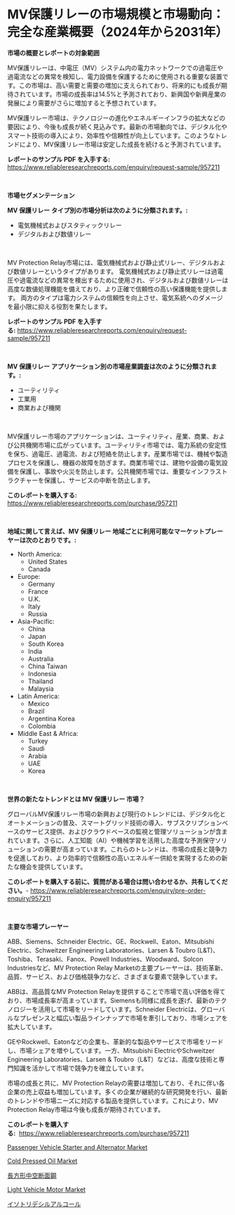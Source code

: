 <p><h1>MV保護リレーの市場規模と市場動向：完全な産業概要（2024年から2031年）</h1></p><p><strong>市場の概要とレポートの対象範囲</strong></p>
<p><p>MV保護リレーは、中電圧（MV）システム内の電力ネットワークでの過電圧や過電流などの異常を検知し、電力設備を保護するために使用される重要な装置です。この市場は、高い需要と需要の増加に支えられており、将来的にも成長が期待されています。市場の成長率は14.5%と予測されており、新興国や新興産業の発展により需要がさらに増加すると予想されています。</p><p>MV保護リレー市場は、テクノロジーの進化やエネルギーインフラの拡大などの要因により、今後も成長が続く見込みです。最新の市場動向では、デジタル化やスマート技術の導入により、効率性や信頼性が向上しています。このようなトレンドにより、MV保護リレー市場は安定した成長を続けると予測されています。</p></p>
<p><strong>レポートのサンプル PDF を入手する:</strong> <a href="https://www.reliableresearchreports.com/enquiry/request-sample/957211">https://www.reliableresearchreports.com/enquiry/request-sample/957211</a></p>
<p>&nbsp;</p>
<p><strong>市場セグメンテーション</strong></p>
<p><strong>MV 保護リレー タイプ別の市場分析は次のように分類されます。:</strong></p>
<p><ul><li>電気機械式およびスタティックリレー</li><li>デジタルおよび数値リレー</li></ul></p>
<p>&nbsp;</p>
<p><p>MV Protection Relay市場には、電気機械式および静止式リレー、デジタルおよび数値リレーというタイプがあります。 電気機械式および静止式リレーは過電圧や過電流などの異常を検出するために使用され、デジタルおよび数値リレーは高度な数値処理機能を備えており、より正確で信頼性の高い保護機能を提供します。 両方のタイプは電力システムの信頼性を向上させ、電気系統へのダメージを最小限に抑える役割を果たします。</p></p>
<p><strong>レポートのサンプル PDF を入手する:</strong>&nbsp;<a href="https://www.reliableresearchreports.com/enquiry/request-sample/957211">https://www.reliableresearchreports.com/enquiry/request-sample/957211</a></p>
<p>&nbsp;</p>
<p><strong> MV 保護リレー アプリケーション別の市場産業調査は次のように分類されます。:</strong></p>
<p><ul><li>ユーティリティ</li><li>工業用</li><li>商業および機関</li></ul></p>
<p>&nbsp;</p>
<p><p>MV保護リレー市場のアプリケーションは、ユーティリティ、産業、商業、および公共機関市場に広がっています。ユーティリティ市場では、電力系統の安定性を保ち、過電圧、過電流、および短絡を防止します。産業市場では、機械や製造プロセスを保護し、機器の故障を防ぎます。商業市場では、建物や設備の電気設備を保護し、事故や火災を防止します。公共機関市場では、重要なインフラストラクチャーを保護し、サービスの中断を防止します。</p></p>
<p><strong>このレポートを購入する:</strong>&nbsp; <a href="https://www.reliableresearchreports.com/purchase/957211">https://www.reliableresearchreports.com/purchase/957211</a></p>
<p>&nbsp;</p>
<p><strong>地域に関して言えば、MV 保護リレー 地域ごとに利用可能なマーケットプレーヤーは次のとおりです。:</strong></p>
<p><ul>
    <li>
        North America:
        <ul>
            <li>United States</li>
            <li>Canada</li>
        </ul>
    </li>
    <li>
        Europe:
        <ul>
            <li>Germany</li>
            <li>France</li>
            <li>U.K.</li>
            <li>Italy</li>
            <li>Russia</li>
        </ul>
    </li>
    <li>
        Asia-Pacific:
        <ul>
            <li>China</li>
            <li>Japan</li>
            <li>South Korea</li>
            <li>India</li>
            <li>Australia</li>
            <li>China Taiwan</li>
            <li>Indonesia</li>
            <li>Thailand</li>
            <li>Malaysia</li>
        </ul>
    </li>
    <li>
        Latin America:
        <ul>
            <li>Mexico</li>
            <li>Brazil</li>
            <li>Argentina Korea</li>
            <li>Colombia</li>
        </ul>
    </li>
    <li>
        Middle East & Africa:
        <ul>
            <li>Turkey</li>
            <li>Saudi</li>
            <li>Arabia</li>
            <li>UAE</li>
            <li>Korea</li>
        </ul>
    </li>
    </ul></p>
<p>&nbsp;</p>
<p><strong>世界の新たなトレンドとは MV 保護リレー 市場？</strong></p>
<p><p>グローバルMV保護リレー市場の新興および現行のトレンドには、デジタル化とオートメーションの普及、スマートグリッド技術の導入、サブスクリプションベースのサービス提供、およびクラウドベースの監視と管理ソリューションが含まれています。さらに、人工知能（AI）や機械学習を活用した高度な予測保守ソリューションの需要が高まっています。これらのトレンドは、市場の成長と競争力を促進しており、より効率的で信頼性の高いエネルギー供給を実現するための新たな機会を提供しています。</p></p>
<p><strong>このレポートを購入する前に、質問がある場合は問い合わせるか、共有してください。</strong>- <a href="https://www.reliableresearchreports.com/enquiry/pre-order-enquiry/957211">https://www.reliableresearchreports.com/enquiry/pre-order-enquiry/957211</a></p>
<p>&nbsp;</p>
<p><strong>主要な市場プレーヤー</strong></p>
<p><p>ABB、Siemens、Schneider Electric、GE、Rockwell、Eaton、Mitsubishi Electric、Schweitzer Engineering Laboratories、Larsen & Toubro (L&T)、Toshiba、Terasaki、Fanox、Powell Industries、Woodward、Solcon Industriesなど、MV Protection Relay Marketの主要プレーヤーは、技術革新、品質、サービス、および価格競争力など、さまざまな要素で競争しています。</p><p>ABBは、高品質なMV Protection Relayを提供することで市場で高い評価を得ており、市場成長率が高まっています。Siemensも同様に成長を遂げ、最新のテクノロジーを活用して市場をリードしています。Schneider Electricは、グローバルなプレゼンスと幅広い製品ラインナップで市場を牽引しており、市場シェアを拡大しています。</p><p>GEやRockwell、Eatonなどの企業も、革新的な製品やサービスで市場をリードし、市場シェアを増やしています。一方、Mitsubishi ElectricやSchweitzer Engineering Laboratories、Larsen & Toubro（L&T）などは、高度な技術と専門知識を活かして市場で競争力を確立しています。</p><p>市場の成長と共に、MV Protection Relayの需要は増加しており、それに伴い各企業の売上収益も増加しています。多くの企業が継続的な研究開発を行い、最新のトレンドや市場ニーズに対応する製品を提供しています。これにより、MV Protection Relay市場は今後も成長が期待されています。</p></p>
<p><strong>このレポートを購入する:</strong>&nbsp;&nbsp;<a href="https://www.reliableresearchreports.com/purchase/957211">https://www.reliableresearchreports.com/purchase/957211</a></p>
<p><p><a href="https://boundless-drawbridge-702.notion.site/Passenger-Vehicle-Starter-and-Alternator-Market-Size-Share-Trends-Analysis-Report-By-Application--33ab7da125654cc697941d3ff2b98222">Passenger Vehicle Starter and Alternator Market</a></p><p><a href="https://view.publitas.com/reportprime-1/global-cold-pressed-oil-market-size-and-market-trends-insights-and-projections-from-2024-to-2031/">Cold Pressed Oil Market</a></p><p><a href="https://medium.com/@chandlermcclure1949/2024%E5%B9%B4%E3%81%8B%E3%82%892031%E5%B9%B4%E3%81%BE%E3%81%A7%E3%81%AE%E6%9C%9F%E9%96%93%E3%81%AB%E4%BA%88%E6%B8%AC%E3%81%95%E3%82%8C%E3%82%8B%E7%9F%A9%E5%BD%A2%E4%B8%AD%E7%A9%BA%E6%96%AD%E9%9D%A2%E9%8B%BC%E5%B8%82%E5%A0%B4%E3%81%AE%E5%8B%95%E5%90%91%E3%81%A8%E5%B8%82%E5%A0%B4%E5%88%86%E6%9E%90-b7d557e723ec">長方形中空断面鋼</a></p><p><a href="https://gamy-alyssum-396.notion.site/Light-Vehicle-Motor-Market-Analysis-and-Market-Size-Global-Industry-Overview-Market-Segmentation-a-8000653ea1174d4091e535fed1cf5f07">Light Vehicle Motor Market</a></p><p><a href="https://medium.com/@andym141978/%E3%82%A2%E3%82%A4%E3%82%BD%E3%83%88%E3%83%AA%E3%83%87%E3%82%B7%E3%83%AB%E3%82%A2%E3%83%AB%E3%82%B3%E3%83%BC%E3%83%AB%E5%B8%82%E5%A0%B4-2031%E5%B9%B4%E3%81%BE%E3%81%A7%E3%81%AE%E6%88%90%E5%8A%9F%E3%81%99%E3%82%8B%E3%83%93%E3%82%B8%E3%83%8D%E3%82%B9%E6%88%A6%E7%95%A5%E3%81%AE%E9%8D%B5-a0d0695047ac">イソトリデシルアルコール</a></p></p>